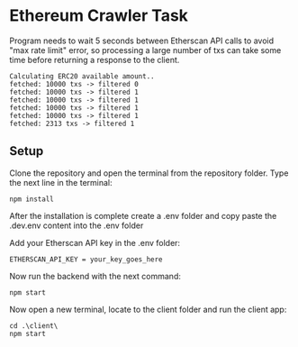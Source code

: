 # Ethereum Crawler Task

Program needs to wait 5 seconds between Etherscan API calls to avoid "max rate limit" error, so processing a large number of txs can take some time before returning a response to the client.

    Calculating ERC20 available amount..
    fetched: 10000 txs -> filtered 0
    fetched: 10000 txs -> filtered 1
    fetched: 10000 txs -> filtered 1
    fetched: 10000 txs -> filtered 1
    fetched: 10000 txs -> filtered 1
    fetched: 2313 txs -> filtered 1

## Setup

Clone the repository and open the terminal from the repository folder.
Type the next line in the terminal:

    npm install

After the installation is complete create a .env folder and copy paste the .dev.env content into the .env folder

Add your Etherscan API key in the .env folder:

    ETHERSCAN_API_KEY = your_key_goes_here


Now run the backend with the next command:

    npm start

Now open a new terminal, locate to the client folder and run the client app:

    cd .\client\
    npm start